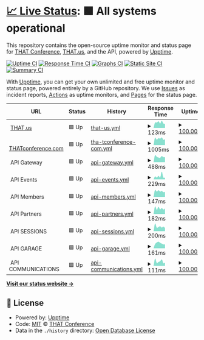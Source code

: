 # [📈 Live Status](https://status.that.tech): <!--live status--> **🟩 All systems operational**

This repository contains the open-source uptime monitor and status page for [THAT Conference](https://www.thatconference.com), [THAT.us](https://that.us), and the API, powered by [Upptime](https://github.com/upptime/upptime).

[![Uptime CI](https://github.com/koj-co/upptime/workflows/Uptime%20CI/badge.svg)](https://github.com/koj-co/upptime/actions?query=workflow%3A%22Uptime+CI%22)
[![Response Time CI](https://github.com/koj-co/upptime/workflows/Response%20Time%20CI/badge.svg)](https://github.com/koj-co/upptime/actions?query=workflow%3A%22Response+Time+CI%22)
[![Graphs CI](https://github.com/koj-co/upptime/workflows/Graphs%20CI/badge.svg)](https://github.com/koj-co/upptime/actions?query=workflow%3A%22Graphs+CI%22)
[![Static Site CI](https://github.com/koj-co/upptime/workflows/Static%20Site%20CI/badge.svg)](https://github.com/koj-co/upptime/actions?query=workflow%3A%22Static+Site+CI%22)
[![Summary CI](https://github.com/koj-co/upptime/workflows/Summary%20CI/badge.svg)](https://github.com/koj-co/upptime/actions?query=workflow%3A%22Summary+CI%22)

With [Upptime](https://upptime.js.org), you can get your own unlimited and free uptime monitor and status page, powered entirely by a GitHub repository. We use [Issues](https://github.com/thatconference/status/issues) as incident reports, [Actions](https://github.com/thatconference/status/actions) as uptime monitors, and [Pages](https://status.thatconference.com) for the status page.

<!--start: status pages-->
<!-- This summary is generated by Upptime (https://github.com/upptime/upptime) -->
<!-- Do not edit this manually, your changes will be overwritten -->
<!-- prettier-ignore -->
| URL | Status | History | Response Time | Uptime |
| --- | ------ | ------- | ------------- | ------ |
| <img alt="" src="https://that.us/favicon.png" height="13"> [THAT.us](https://that.us/activities) | 🟩 Up | [that-us.yml](https://github.com/ThatConference/status/commits/HEAD/history/that-us.yml) | <details><summary><img alt="Response time graph" src="./graphs/that-us/response-time-week.png" height="20"> 123ms</summary><br><a href="https://status.that.tech/history/that-us"><img alt="Response time 171" src="https://img.shields.io/endpoint?url=https%3A%2F%2Fraw.githubusercontent.com%2FThatConference%2Fstatus%2FHEAD%2Fapi%2Fthat-us%2Fresponse-time.json"></a><br><a href="https://status.that.tech/history/that-us"><img alt="24-hour response time 103" src="https://img.shields.io/endpoint?url=https%3A%2F%2Fraw.githubusercontent.com%2FThatConference%2Fstatus%2FHEAD%2Fapi%2Fthat-us%2Fresponse-time-day.json"></a><br><a href="https://status.that.tech/history/that-us"><img alt="7-day response time 123" src="https://img.shields.io/endpoint?url=https%3A%2F%2Fraw.githubusercontent.com%2FThatConference%2Fstatus%2FHEAD%2Fapi%2Fthat-us%2Fresponse-time-week.json"></a><br><a href="https://status.that.tech/history/that-us"><img alt="30-day response time 170" src="https://img.shields.io/endpoint?url=https%3A%2F%2Fraw.githubusercontent.com%2FThatConference%2Fstatus%2FHEAD%2Fapi%2Fthat-us%2Fresponse-time-month.json"></a><br><a href="https://status.that.tech/history/that-us"><img alt="1-year response time 171" src="https://img.shields.io/endpoint?url=https%3A%2F%2Fraw.githubusercontent.com%2FThatConference%2Fstatus%2FHEAD%2Fapi%2Fthat-us%2Fresponse-time-year.json"></a></details> | <details><summary><a href="https://status.that.tech/history/that-us">100.00%</a></summary><a href="https://status.that.tech/history/that-us"><img alt="All-time uptime 99.98%" src="https://img.shields.io/endpoint?url=https%3A%2F%2Fraw.githubusercontent.com%2FThatConference%2Fstatus%2FHEAD%2Fapi%2Fthat-us%2Fuptime.json"></a><br><a href="https://status.that.tech/history/that-us"><img alt="24-hour uptime 100.00%" src="https://img.shields.io/endpoint?url=https%3A%2F%2Fraw.githubusercontent.com%2FThatConference%2Fstatus%2FHEAD%2Fapi%2Fthat-us%2Fuptime-day.json"></a><br><a href="https://status.that.tech/history/that-us"><img alt="7-day uptime 100.00%" src="https://img.shields.io/endpoint?url=https%3A%2F%2Fraw.githubusercontent.com%2FThatConference%2Fstatus%2FHEAD%2Fapi%2Fthat-us%2Fuptime-week.json"></a><br><a href="https://status.that.tech/history/that-us"><img alt="30-day uptime 100.00%" src="https://img.shields.io/endpoint?url=https%3A%2F%2Fraw.githubusercontent.com%2FThatConference%2Fstatus%2FHEAD%2Fapi%2Fthat-us%2Fuptime-month.json"></a><br><a href="https://status.that.tech/history/that-us"><img alt="1-year uptime 99.98%" src="https://img.shields.io/endpoint?url=https%3A%2F%2Fraw.githubusercontent.com%2FThatConference%2Fstatus%2FHEAD%2Fapi%2Fthat-us%2Fuptime-year.json"></a></details>
| <img alt="" src="https://www.thatconference.com/favicon.png" height="13"> [THATconference.com](https://www.thatconference.com) | 🟩 Up | [tha-tconference-com.yml](https://github.com/ThatConference/status/commits/HEAD/history/tha-tconference-com.yml) | <details><summary><img alt="Response time graph" src="./graphs/tha-tconference-com/response-time-week.png" height="20"> 1005ms</summary><br><a href="https://status.that.tech/history/tha-tconference-com"><img alt="Response time 1178" src="https://img.shields.io/endpoint?url=https%3A%2F%2Fraw.githubusercontent.com%2FThatConference%2Fstatus%2FHEAD%2Fapi%2Ftha-tconference-com%2Fresponse-time.json"></a><br><a href="https://status.that.tech/history/tha-tconference-com"><img alt="24-hour response time 926" src="https://img.shields.io/endpoint?url=https%3A%2F%2Fraw.githubusercontent.com%2FThatConference%2Fstatus%2FHEAD%2Fapi%2Ftha-tconference-com%2Fresponse-time-day.json"></a><br><a href="https://status.that.tech/history/tha-tconference-com"><img alt="7-day response time 1005" src="https://img.shields.io/endpoint?url=https%3A%2F%2Fraw.githubusercontent.com%2FThatConference%2Fstatus%2FHEAD%2Fapi%2Ftha-tconference-com%2Fresponse-time-week.json"></a><br><a href="https://status.that.tech/history/tha-tconference-com"><img alt="30-day response time 1165" src="https://img.shields.io/endpoint?url=https%3A%2F%2Fraw.githubusercontent.com%2FThatConference%2Fstatus%2FHEAD%2Fapi%2Ftha-tconference-com%2Fresponse-time-month.json"></a><br><a href="https://status.that.tech/history/tha-tconference-com"><img alt="1-year response time 1178" src="https://img.shields.io/endpoint?url=https%3A%2F%2Fraw.githubusercontent.com%2FThatConference%2Fstatus%2FHEAD%2Fapi%2Ftha-tconference-com%2Fresponse-time-year.json"></a></details> | <details><summary><a href="https://status.that.tech/history/tha-tconference-com">100.00%</a></summary><a href="https://status.that.tech/history/tha-tconference-com"><img alt="All-time uptime 99.98%" src="https://img.shields.io/endpoint?url=https%3A%2F%2Fraw.githubusercontent.com%2FThatConference%2Fstatus%2FHEAD%2Fapi%2Ftha-tconference-com%2Fuptime.json"></a><br><a href="https://status.that.tech/history/tha-tconference-com"><img alt="24-hour uptime 100.00%" src="https://img.shields.io/endpoint?url=https%3A%2F%2Fraw.githubusercontent.com%2FThatConference%2Fstatus%2FHEAD%2Fapi%2Ftha-tconference-com%2Fuptime-day.json"></a><br><a href="https://status.that.tech/history/tha-tconference-com"><img alt="7-day uptime 100.00%" src="https://img.shields.io/endpoint?url=https%3A%2F%2Fraw.githubusercontent.com%2FThatConference%2Fstatus%2FHEAD%2Fapi%2Ftha-tconference-com%2Fuptime-week.json"></a><br><a href="https://status.that.tech/history/tha-tconference-com"><img alt="30-day uptime 100.00%" src="https://img.shields.io/endpoint?url=https%3A%2F%2Fraw.githubusercontent.com%2FThatConference%2Fstatus%2FHEAD%2Fapi%2Ftha-tconference-com%2Fuptime-month.json"></a><br><a href="https://status.that.tech/history/tha-tconference-com"><img alt="1-year uptime 99.98%" src="https://img.shields.io/endpoint?url=https%3A%2F%2Fraw.githubusercontent.com%2FThatConference%2Fstatus%2FHEAD%2Fapi%2Ftha-tconference-com%2Fuptime-year.json"></a></details>
| <img alt="" src="https://www.thatconference.com/images/icons/favicon-72.png" height="13"> API Gateway | 🟩 Up | [api-gateway.yml](https://github.com/ThatConference/status/commits/HEAD/history/api-gateway.yml) | <details><summary><img alt="Response time graph" src="./graphs/api-gateway/response-time-week.png" height="20"> 488ms</summary><br><a href="https://status.that.tech/history/api-gateway"><img alt="Response time 664" src="https://img.shields.io/endpoint?url=https%3A%2F%2Fraw.githubusercontent.com%2FThatConference%2Fstatus%2FHEAD%2Fapi%2Fapi-gateway%2Fresponse-time.json"></a><br><a href="https://status.that.tech/history/api-gateway"><img alt="24-hour response time 454" src="https://img.shields.io/endpoint?url=https%3A%2F%2Fraw.githubusercontent.com%2FThatConference%2Fstatus%2FHEAD%2Fapi%2Fapi-gateway%2Fresponse-time-day.json"></a><br><a href="https://status.that.tech/history/api-gateway"><img alt="7-day response time 488" src="https://img.shields.io/endpoint?url=https%3A%2F%2Fraw.githubusercontent.com%2FThatConference%2Fstatus%2FHEAD%2Fapi%2Fapi-gateway%2Fresponse-time-week.json"></a><br><a href="https://status.that.tech/history/api-gateway"><img alt="30-day response time 787" src="https://img.shields.io/endpoint?url=https%3A%2F%2Fraw.githubusercontent.com%2FThatConference%2Fstatus%2FHEAD%2Fapi%2Fapi-gateway%2Fresponse-time-month.json"></a><br><a href="https://status.that.tech/history/api-gateway"><img alt="1-year response time 664" src="https://img.shields.io/endpoint?url=https%3A%2F%2Fraw.githubusercontent.com%2FThatConference%2Fstatus%2FHEAD%2Fapi%2Fapi-gateway%2Fresponse-time-year.json"></a></details> | <details><summary><a href="https://status.that.tech/history/api-gateway">100.00%</a></summary><a href="https://status.that.tech/history/api-gateway"><img alt="All-time uptime 100.00%" src="https://img.shields.io/endpoint?url=https%3A%2F%2Fraw.githubusercontent.com%2FThatConference%2Fstatus%2FHEAD%2Fapi%2Fapi-gateway%2Fuptime.json"></a><br><a href="https://status.that.tech/history/api-gateway"><img alt="24-hour uptime 100.00%" src="https://img.shields.io/endpoint?url=https%3A%2F%2Fraw.githubusercontent.com%2FThatConference%2Fstatus%2FHEAD%2Fapi%2Fapi-gateway%2Fuptime-day.json"></a><br><a href="https://status.that.tech/history/api-gateway"><img alt="7-day uptime 100.00%" src="https://img.shields.io/endpoint?url=https%3A%2F%2Fraw.githubusercontent.com%2FThatConference%2Fstatus%2FHEAD%2Fapi%2Fapi-gateway%2Fuptime-week.json"></a><br><a href="https://status.that.tech/history/api-gateway"><img alt="30-day uptime 100.00%" src="https://img.shields.io/endpoint?url=https%3A%2F%2Fraw.githubusercontent.com%2FThatConference%2Fstatus%2FHEAD%2Fapi%2Fapi-gateway%2Fuptime-month.json"></a><br><a href="https://status.that.tech/history/api-gateway"><img alt="1-year uptime 100.00%" src="https://img.shields.io/endpoint?url=https%3A%2F%2Fraw.githubusercontent.com%2FThatConference%2Fstatus%2FHEAD%2Fapi%2Fapi-gateway%2Fuptime-year.json"></a></details>
| <img alt="" src="https://www.thatconference.com/images/icons/favicon-72.png" height="13"> API Events | 🟩 Up | [api-events.yml](https://github.com/ThatConference/status/commits/HEAD/history/api-events.yml) | <details><summary><img alt="Response time graph" src="./graphs/api-events/response-time-week.png" height="20"> 229ms</summary><br><a href="https://status.that.tech/history/api-events"><img alt="Response time 173" src="https://img.shields.io/endpoint?url=https%3A%2F%2Fraw.githubusercontent.com%2FThatConference%2Fstatus%2FHEAD%2Fapi%2Fapi-events%2Fresponse-time.json"></a><br><a href="https://status.that.tech/history/api-events"><img alt="24-hour response time 126" src="https://img.shields.io/endpoint?url=https%3A%2F%2Fraw.githubusercontent.com%2FThatConference%2Fstatus%2FHEAD%2Fapi%2Fapi-events%2Fresponse-time-day.json"></a><br><a href="https://status.that.tech/history/api-events"><img alt="7-day response time 229" src="https://img.shields.io/endpoint?url=https%3A%2F%2Fraw.githubusercontent.com%2FThatConference%2Fstatus%2FHEAD%2Fapi%2Fapi-events%2Fresponse-time-week.json"></a><br><a href="https://status.that.tech/history/api-events"><img alt="30-day response time 192" src="https://img.shields.io/endpoint?url=https%3A%2F%2Fraw.githubusercontent.com%2FThatConference%2Fstatus%2FHEAD%2Fapi%2Fapi-events%2Fresponse-time-month.json"></a><br><a href="https://status.that.tech/history/api-events"><img alt="1-year response time 173" src="https://img.shields.io/endpoint?url=https%3A%2F%2Fraw.githubusercontent.com%2FThatConference%2Fstatus%2FHEAD%2Fapi%2Fapi-events%2Fresponse-time-year.json"></a></details> | <details><summary><a href="https://status.that.tech/history/api-events">100.00%</a></summary><a href="https://status.that.tech/history/api-events"><img alt="All-time uptime 99.97%" src="https://img.shields.io/endpoint?url=https%3A%2F%2Fraw.githubusercontent.com%2FThatConference%2Fstatus%2FHEAD%2Fapi%2Fapi-events%2Fuptime.json"></a><br><a href="https://status.that.tech/history/api-events"><img alt="24-hour uptime 100.00%" src="https://img.shields.io/endpoint?url=https%3A%2F%2Fraw.githubusercontent.com%2FThatConference%2Fstatus%2FHEAD%2Fapi%2Fapi-events%2Fuptime-day.json"></a><br><a href="https://status.that.tech/history/api-events"><img alt="7-day uptime 100.00%" src="https://img.shields.io/endpoint?url=https%3A%2F%2Fraw.githubusercontent.com%2FThatConference%2Fstatus%2FHEAD%2Fapi%2Fapi-events%2Fuptime-week.json"></a><br><a href="https://status.that.tech/history/api-events"><img alt="30-day uptime 100.00%" src="https://img.shields.io/endpoint?url=https%3A%2F%2Fraw.githubusercontent.com%2FThatConference%2Fstatus%2FHEAD%2Fapi%2Fapi-events%2Fuptime-month.json"></a><br><a href="https://status.that.tech/history/api-events"><img alt="1-year uptime 99.97%" src="https://img.shields.io/endpoint?url=https%3A%2F%2Fraw.githubusercontent.com%2FThatConference%2Fstatus%2FHEAD%2Fapi%2Fapi-events%2Fuptime-year.json"></a></details>
| <img alt="" src="https://www.thatconference.com/images/icons/favicon-72.png" height="13"> API Members | 🟩 Up | [api-members.yml](https://github.com/ThatConference/status/commits/HEAD/history/api-members.yml) | <details><summary><img alt="Response time graph" src="./graphs/api-members/response-time-week.png" height="20"> 147ms</summary><br><a href="https://status.that.tech/history/api-members"><img alt="Response time 172" src="https://img.shields.io/endpoint?url=https%3A%2F%2Fraw.githubusercontent.com%2FThatConference%2Fstatus%2FHEAD%2Fapi%2Fapi-members%2Fresponse-time.json"></a><br><a href="https://status.that.tech/history/api-members"><img alt="24-hour response time 130" src="https://img.shields.io/endpoint?url=https%3A%2F%2Fraw.githubusercontent.com%2FThatConference%2Fstatus%2FHEAD%2Fapi%2Fapi-members%2Fresponse-time-day.json"></a><br><a href="https://status.that.tech/history/api-members"><img alt="7-day response time 147" src="https://img.shields.io/endpoint?url=https%3A%2F%2Fraw.githubusercontent.com%2FThatConference%2Fstatus%2FHEAD%2Fapi%2Fapi-members%2Fresponse-time-week.json"></a><br><a href="https://status.that.tech/history/api-members"><img alt="30-day response time 169" src="https://img.shields.io/endpoint?url=https%3A%2F%2Fraw.githubusercontent.com%2FThatConference%2Fstatus%2FHEAD%2Fapi%2Fapi-members%2Fresponse-time-month.json"></a><br><a href="https://status.that.tech/history/api-members"><img alt="1-year response time 172" src="https://img.shields.io/endpoint?url=https%3A%2F%2Fraw.githubusercontent.com%2FThatConference%2Fstatus%2FHEAD%2Fapi%2Fapi-members%2Fresponse-time-year.json"></a></details> | <details><summary><a href="https://status.that.tech/history/api-members">100.00%</a></summary><a href="https://status.that.tech/history/api-members"><img alt="All-time uptime 100.00%" src="https://img.shields.io/endpoint?url=https%3A%2F%2Fraw.githubusercontent.com%2FThatConference%2Fstatus%2FHEAD%2Fapi%2Fapi-members%2Fuptime.json"></a><br><a href="https://status.that.tech/history/api-members"><img alt="24-hour uptime 100.00%" src="https://img.shields.io/endpoint?url=https%3A%2F%2Fraw.githubusercontent.com%2FThatConference%2Fstatus%2FHEAD%2Fapi%2Fapi-members%2Fuptime-day.json"></a><br><a href="https://status.that.tech/history/api-members"><img alt="7-day uptime 100.00%" src="https://img.shields.io/endpoint?url=https%3A%2F%2Fraw.githubusercontent.com%2FThatConference%2Fstatus%2FHEAD%2Fapi%2Fapi-members%2Fuptime-week.json"></a><br><a href="https://status.that.tech/history/api-members"><img alt="30-day uptime 100.00%" src="https://img.shields.io/endpoint?url=https%3A%2F%2Fraw.githubusercontent.com%2FThatConference%2Fstatus%2FHEAD%2Fapi%2Fapi-members%2Fuptime-month.json"></a><br><a href="https://status.that.tech/history/api-members"><img alt="1-year uptime 100.00%" src="https://img.shields.io/endpoint?url=https%3A%2F%2Fraw.githubusercontent.com%2FThatConference%2Fstatus%2FHEAD%2Fapi%2Fapi-members%2Fuptime-year.json"></a></details>
| <img alt="" src="https://www.thatconference.com/images/icons/favicon-72.png" height="13"> API Partners | 🟩 Up | [api-partners.yml](https://github.com/ThatConference/status/commits/HEAD/history/api-partners.yml) | <details><summary><img alt="Response time graph" src="./graphs/api-partners/response-time-week.png" height="20"> 182ms</summary><br><a href="https://status.that.tech/history/api-partners"><img alt="Response time 197" src="https://img.shields.io/endpoint?url=https%3A%2F%2Fraw.githubusercontent.com%2FThatConference%2Fstatus%2FHEAD%2Fapi%2Fapi-partners%2Fresponse-time.json"></a><br><a href="https://status.that.tech/history/api-partners"><img alt="24-hour response time 177" src="https://img.shields.io/endpoint?url=https%3A%2F%2Fraw.githubusercontent.com%2FThatConference%2Fstatus%2FHEAD%2Fapi%2Fapi-partners%2Fresponse-time-day.json"></a><br><a href="https://status.that.tech/history/api-partners"><img alt="7-day response time 182" src="https://img.shields.io/endpoint?url=https%3A%2F%2Fraw.githubusercontent.com%2FThatConference%2Fstatus%2FHEAD%2Fapi%2Fapi-partners%2Fresponse-time-week.json"></a><br><a href="https://status.that.tech/history/api-partners"><img alt="30-day response time 198" src="https://img.shields.io/endpoint?url=https%3A%2F%2Fraw.githubusercontent.com%2FThatConference%2Fstatus%2FHEAD%2Fapi%2Fapi-partners%2Fresponse-time-month.json"></a><br><a href="https://status.that.tech/history/api-partners"><img alt="1-year response time 197" src="https://img.shields.io/endpoint?url=https%3A%2F%2Fraw.githubusercontent.com%2FThatConference%2Fstatus%2FHEAD%2Fapi%2Fapi-partners%2Fresponse-time-year.json"></a></details> | <details><summary><a href="https://status.that.tech/history/api-partners">100.00%</a></summary><a href="https://status.that.tech/history/api-partners"><img alt="All-time uptime 100.00%" src="https://img.shields.io/endpoint?url=https%3A%2F%2Fraw.githubusercontent.com%2FThatConference%2Fstatus%2FHEAD%2Fapi%2Fapi-partners%2Fuptime.json"></a><br><a href="https://status.that.tech/history/api-partners"><img alt="24-hour uptime 100.00%" src="https://img.shields.io/endpoint?url=https%3A%2F%2Fraw.githubusercontent.com%2FThatConference%2Fstatus%2FHEAD%2Fapi%2Fapi-partners%2Fuptime-day.json"></a><br><a href="https://status.that.tech/history/api-partners"><img alt="7-day uptime 100.00%" src="https://img.shields.io/endpoint?url=https%3A%2F%2Fraw.githubusercontent.com%2FThatConference%2Fstatus%2FHEAD%2Fapi%2Fapi-partners%2Fuptime-week.json"></a><br><a href="https://status.that.tech/history/api-partners"><img alt="30-day uptime 100.00%" src="https://img.shields.io/endpoint?url=https%3A%2F%2Fraw.githubusercontent.com%2FThatConference%2Fstatus%2FHEAD%2Fapi%2Fapi-partners%2Fuptime-month.json"></a><br><a href="https://status.that.tech/history/api-partners"><img alt="1-year uptime 100.00%" src="https://img.shields.io/endpoint?url=https%3A%2F%2Fraw.githubusercontent.com%2FThatConference%2Fstatus%2FHEAD%2Fapi%2Fapi-partners%2Fuptime-year.json"></a></details>
| <img alt="" src="https://www.thatconference.com/images/icons/favicon-72.png" height="13"> API SESSIONS | 🟩 Up | [api-sessions.yml](https://github.com/ThatConference/status/commits/HEAD/history/api-sessions.yml) | <details><summary><img alt="Response time graph" src="./graphs/api-sessions/response-time-week.png" height="20"> 200ms</summary><br><a href="https://status.that.tech/history/api-sessions"><img alt="Response time 267" src="https://img.shields.io/endpoint?url=https%3A%2F%2Fraw.githubusercontent.com%2FThatConference%2Fstatus%2FHEAD%2Fapi%2Fapi-sessions%2Fresponse-time.json"></a><br><a href="https://status.that.tech/history/api-sessions"><img alt="24-hour response time 141" src="https://img.shields.io/endpoint?url=https%3A%2F%2Fraw.githubusercontent.com%2FThatConference%2Fstatus%2FHEAD%2Fapi%2Fapi-sessions%2Fresponse-time-day.json"></a><br><a href="https://status.that.tech/history/api-sessions"><img alt="7-day response time 200" src="https://img.shields.io/endpoint?url=https%3A%2F%2Fraw.githubusercontent.com%2FThatConference%2Fstatus%2FHEAD%2Fapi%2Fapi-sessions%2Fresponse-time-week.json"></a><br><a href="https://status.that.tech/history/api-sessions"><img alt="30-day response time 198" src="https://img.shields.io/endpoint?url=https%3A%2F%2Fraw.githubusercontent.com%2FThatConference%2Fstatus%2FHEAD%2Fapi%2Fapi-sessions%2Fresponse-time-month.json"></a><br><a href="https://status.that.tech/history/api-sessions"><img alt="1-year response time 267" src="https://img.shields.io/endpoint?url=https%3A%2F%2Fraw.githubusercontent.com%2FThatConference%2Fstatus%2FHEAD%2Fapi%2Fapi-sessions%2Fresponse-time-year.json"></a></details> | <details><summary><a href="https://status.that.tech/history/api-sessions">100.00%</a></summary><a href="https://status.that.tech/history/api-sessions"><img alt="All-time uptime 100.00%" src="https://img.shields.io/endpoint?url=https%3A%2F%2Fraw.githubusercontent.com%2FThatConference%2Fstatus%2FHEAD%2Fapi%2Fapi-sessions%2Fuptime.json"></a><br><a href="https://status.that.tech/history/api-sessions"><img alt="24-hour uptime 100.00%" src="https://img.shields.io/endpoint?url=https%3A%2F%2Fraw.githubusercontent.com%2FThatConference%2Fstatus%2FHEAD%2Fapi%2Fapi-sessions%2Fuptime-day.json"></a><br><a href="https://status.that.tech/history/api-sessions"><img alt="7-day uptime 100.00%" src="https://img.shields.io/endpoint?url=https%3A%2F%2Fraw.githubusercontent.com%2FThatConference%2Fstatus%2FHEAD%2Fapi%2Fapi-sessions%2Fuptime-week.json"></a><br><a href="https://status.that.tech/history/api-sessions"><img alt="30-day uptime 100.00%" src="https://img.shields.io/endpoint?url=https%3A%2F%2Fraw.githubusercontent.com%2FThatConference%2Fstatus%2FHEAD%2Fapi%2Fapi-sessions%2Fuptime-month.json"></a><br><a href="https://status.that.tech/history/api-sessions"><img alt="1-year uptime 100.00%" src="https://img.shields.io/endpoint?url=https%3A%2F%2Fraw.githubusercontent.com%2FThatConference%2Fstatus%2FHEAD%2Fapi%2Fapi-sessions%2Fuptime-year.json"></a></details>
| <img alt="" src="https://www.thatconference.com/images/icons/favicon-72.png" height="13"> API GARAGE | 🟩 Up | [api-garage.yml](https://github.com/ThatConference/status/commits/HEAD/history/api-garage.yml) | <details><summary><img alt="Response time graph" src="./graphs/api-garage/response-time-week.png" height="20"> 161ms</summary><br><a href="https://status.that.tech/history/api-garage"><img alt="Response time 281" src="https://img.shields.io/endpoint?url=https%3A%2F%2Fraw.githubusercontent.com%2FThatConference%2Fstatus%2FHEAD%2Fapi%2Fapi-garage%2Fresponse-time.json"></a><br><a href="https://status.that.tech/history/api-garage"><img alt="24-hour response time 128" src="https://img.shields.io/endpoint?url=https%3A%2F%2Fraw.githubusercontent.com%2FThatConference%2Fstatus%2FHEAD%2Fapi%2Fapi-garage%2Fresponse-time-day.json"></a><br><a href="https://status.that.tech/history/api-garage"><img alt="7-day response time 161" src="https://img.shields.io/endpoint?url=https%3A%2F%2Fraw.githubusercontent.com%2FThatConference%2Fstatus%2FHEAD%2Fapi%2Fapi-garage%2Fresponse-time-week.json"></a><br><a href="https://status.that.tech/history/api-garage"><img alt="30-day response time 162" src="https://img.shields.io/endpoint?url=https%3A%2F%2Fraw.githubusercontent.com%2FThatConference%2Fstatus%2FHEAD%2Fapi%2Fapi-garage%2Fresponse-time-month.json"></a><br><a href="https://status.that.tech/history/api-garage"><img alt="1-year response time 281" src="https://img.shields.io/endpoint?url=https%3A%2F%2Fraw.githubusercontent.com%2FThatConference%2Fstatus%2FHEAD%2Fapi%2Fapi-garage%2Fresponse-time-year.json"></a></details> | <details><summary><a href="https://status.that.tech/history/api-garage">100.00%</a></summary><a href="https://status.that.tech/history/api-garage"><img alt="All-time uptime 100.00%" src="https://img.shields.io/endpoint?url=https%3A%2F%2Fraw.githubusercontent.com%2FThatConference%2Fstatus%2FHEAD%2Fapi%2Fapi-garage%2Fuptime.json"></a><br><a href="https://status.that.tech/history/api-garage"><img alt="24-hour uptime 100.00%" src="https://img.shields.io/endpoint?url=https%3A%2F%2Fraw.githubusercontent.com%2FThatConference%2Fstatus%2FHEAD%2Fapi%2Fapi-garage%2Fuptime-day.json"></a><br><a href="https://status.that.tech/history/api-garage"><img alt="7-day uptime 100.00%" src="https://img.shields.io/endpoint?url=https%3A%2F%2Fraw.githubusercontent.com%2FThatConference%2Fstatus%2FHEAD%2Fapi%2Fapi-garage%2Fuptime-week.json"></a><br><a href="https://status.that.tech/history/api-garage"><img alt="30-day uptime 100.00%" src="https://img.shields.io/endpoint?url=https%3A%2F%2Fraw.githubusercontent.com%2FThatConference%2Fstatus%2FHEAD%2Fapi%2Fapi-garage%2Fuptime-month.json"></a><br><a href="https://status.that.tech/history/api-garage"><img alt="1-year uptime 100.00%" src="https://img.shields.io/endpoint?url=https%3A%2F%2Fraw.githubusercontent.com%2FThatConference%2Fstatus%2FHEAD%2Fapi%2Fapi-garage%2Fuptime-year.json"></a></details>
| <img alt="" src="https://www.thatconference.com/images/icons/favicon-72.png" height="13"> API COMMUNICATIONS | 🟩 Up | [api-communications.yml](https://github.com/ThatConference/status/commits/HEAD/history/api-communications.yml) | <details><summary><img alt="Response time graph" src="./graphs/api-communications/response-time-week.png" height="20"> 111ms</summary><br><a href="https://status.that.tech/history/api-communications"><img alt="Response time 213" src="https://img.shields.io/endpoint?url=https%3A%2F%2Fraw.githubusercontent.com%2FThatConference%2Fstatus%2FHEAD%2Fapi%2Fapi-communications%2Fresponse-time.json"></a><br><a href="https://status.that.tech/history/api-communications"><img alt="24-hour response time 81" src="https://img.shields.io/endpoint?url=https%3A%2F%2Fraw.githubusercontent.com%2FThatConference%2Fstatus%2FHEAD%2Fapi%2Fapi-communications%2Fresponse-time-day.json"></a><br><a href="https://status.that.tech/history/api-communications"><img alt="7-day response time 111" src="https://img.shields.io/endpoint?url=https%3A%2F%2Fraw.githubusercontent.com%2FThatConference%2Fstatus%2FHEAD%2Fapi%2Fapi-communications%2Fresponse-time-week.json"></a><br><a href="https://status.that.tech/history/api-communications"><img alt="30-day response time 109" src="https://img.shields.io/endpoint?url=https%3A%2F%2Fraw.githubusercontent.com%2FThatConference%2Fstatus%2FHEAD%2Fapi%2Fapi-communications%2Fresponse-time-month.json"></a><br><a href="https://status.that.tech/history/api-communications"><img alt="1-year response time 213" src="https://img.shields.io/endpoint?url=https%3A%2F%2Fraw.githubusercontent.com%2FThatConference%2Fstatus%2FHEAD%2Fapi%2Fapi-communications%2Fresponse-time-year.json"></a></details> | <details><summary><a href="https://status.that.tech/history/api-communications">100.00%</a></summary><a href="https://status.that.tech/history/api-communications"><img alt="All-time uptime 100.00%" src="https://img.shields.io/endpoint?url=https%3A%2F%2Fraw.githubusercontent.com%2FThatConference%2Fstatus%2FHEAD%2Fapi%2Fapi-communications%2Fuptime.json"></a><br><a href="https://status.that.tech/history/api-communications"><img alt="24-hour uptime 100.00%" src="https://img.shields.io/endpoint?url=https%3A%2F%2Fraw.githubusercontent.com%2FThatConference%2Fstatus%2FHEAD%2Fapi%2Fapi-communications%2Fuptime-day.json"></a><br><a href="https://status.that.tech/history/api-communications"><img alt="7-day uptime 100.00%" src="https://img.shields.io/endpoint?url=https%3A%2F%2Fraw.githubusercontent.com%2FThatConference%2Fstatus%2FHEAD%2Fapi%2Fapi-communications%2Fuptime-week.json"></a><br><a href="https://status.that.tech/history/api-communications"><img alt="30-day uptime 100.00%" src="https://img.shields.io/endpoint?url=https%3A%2F%2Fraw.githubusercontent.com%2FThatConference%2Fstatus%2FHEAD%2Fapi%2Fapi-communications%2Fuptime-month.json"></a><br><a href="https://status.that.tech/history/api-communications"><img alt="1-year uptime 100.00%" src="https://img.shields.io/endpoint?url=https%3A%2F%2Fraw.githubusercontent.com%2FThatConference%2Fstatus%2FHEAD%2Fapi%2Fapi-communications%2Fuptime-year.json"></a></details>

<!--end: status pages-->

[**Visit our status website →**](https://status.that.tech)

## 📄 License

- Powered by: [Upptime](https://github.com/upptime/upptime)
- Code: [MIT](./LICENSE) © [THAT Conference](https://www.thatconference.com)
- Data in the `./history` directory: [Open Database License](https://opendatacommons.org/licenses/odbl/1-0/)
